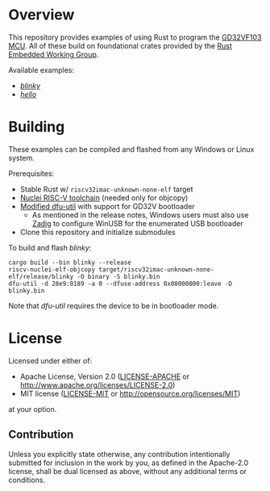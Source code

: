 # Overview

This repository provides examples of using Rust to program the [GD32VF103 MCU].
All of these build on foundational crates provided by the
[Rust Embedded Working Group].

Available examples:

* [*blinky*](./src/blinky.rs)
* [*hello*](./src/hello.rs)

[GD32VF103 MCU]: https://www.gigadevice.com/products/microcontrollers/gd32/risc-v/
[Rust Embedded Working Group]: https://github.com/rust-embedded/wg

# Building

These examples can be compiled and flashed from any Windows or Linux system.

Prerequisites:

* Stable Rust w/ `riscv32imac-unknown-none-elf` target
* [Nuclei RISC-V toolchain] (needed only for objcopy)
* [Modified dfu-util] with support for GD32V bootloader
  * As mentioned in the release notes, Windows users must also use [Zadig] to
    configure WinUSB for the enumerated USB bootloader
* Clone this repository and initialize submodules

To build and flash *blinky*:

```
cargo build --bin blinky --release
riscv-nuclei-elf-objcopy target/riscv32imac-unknown-none-elf/release/blinky -O binary -S blinky.bin
dfu-util -d 28e9:0189 -a 0 --dfuse-address 0x08000000:leave -D blinky.bin
```

Note that *dfu-util* requires the device to be in bootloader mode.

[Nuclei RISC-V toolchain]: https://nucleisys.com/download.php
[Modified dfu-util]: https://github.com/riscv-mcu/gd32-dfu-utils
[Zadig]: https://zadig.akeo.ie/

# License

Licensed under either of:

* Apache License, Version 2.0
  ([LICENSE-APACHE](LICENSE-APACHE) or http://www.apache.org/licenses/LICENSE-2.0)
* MIT license
  ([LICENSE-MIT](LICENSE-MIT) or http://opensource.org/licenses/MIT)

at your option.

## Contribution

Unless you explicitly state otherwise, any contribution intentionally submitted
for inclusion in the work by you, as defined in the Apache-2.0 license, shall be
dual licensed as above, without any additional terms or conditions.
